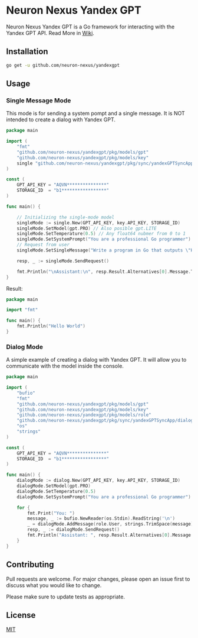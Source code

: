 # Neuron Nexus Yandex GPT

Neuron Nexus Yandex GPT is a Go framework for interacting with the Yandex GPT API. Read More in [Wiki](https://github.com/neuron-nexus/yandexgpt/wiki).

## Installation



```bash
go get -u github.com/neuron-nexus/yandexgpt
```

## Usage

### Single Message Mode

This mode is for sending a system pompt and a single message. It is NOT intended to create a dialog with Yandex GPT.

```go
package main

import (
	"fmt"
	"github.com/neuron-nexus/yandexgpt/pkg/models/gpt"
	"github.com/neuron-nexus/yandexgpt/pkg/models/key"
	single "github.com/neuron-nexus/yandexgpt/pkg/sync/yandexGPTSyncApp/message"
)

const (
	GPT_API_KEY = "AQVN***************"
	STORAGE_ID  = "b1*****************"
)

func main() {

    // Initializing the single-mode model
	singleMode := single.New(GPT_API_KEY, key.API_KEY, STORAGE_ID)
	singleMode.SetModel(gpt.PRO) // Also posible gpt.LITE
	singleMode.SetTemperature(0.5) // Any float64 nubmer from 0 to 1
	singleMode.SetSystemPrompt("You are a professional Go programmer") // Any system prompt
    // Request from user
	singleMode.SetSingleMessage("Write a program in Go that outputs \"Hello World\" to the console") 

	resp, _ := singleMode.SendRequest()

	fmt.Println("\nAssistant:\n", resp.Result.Alternatives[0].Message.Text)
}
```

Result:
```go
package main

import "fmt"

func main() {
    fmt.Println("Hello World")
}
```
### Dialog Mode
A simple example of creating a dialog with Yandex GPT. It will allow you to communicate with the model inside the console.
```go
package main

import (
	"bufio"
	"fmt"
	"github.com/neuron-nexus/yandexgpt/pkg/models/gpt"
	"github.com/neuron-nexus/yandexgpt/pkg/models/key"
	"github.com/neuron-nexus/yandexgpt/pkg/models/role"
	"github.com/neuron-nexus/yandexgpt/pkg/sync/yandexGPTSyncApp/dialog"
	"os"
	"strings"
)

const (
	GPT_API_KEY = "AQVN***************"
	STORAGE_ID  = "b1*****************"
)

func main() {
	dialogMode := dialog.New(GPT_API_KEY, key.API_KEY, STORAGE_ID)
	dialogMode.SetModel(gpt.PRO)
	dialogMode.SetTemperature(0.5)
	dialogMode.SetSystemPrompt("You are a professional Go programmer")

	for {
		fmt.Print("You: ")
		message, _ := bufio.NewReader(os.Stdin).ReadString('\n')
		_ = dialogMode.AddMessage(role.User, strings.TrimSpace(message))
		resp, _ := dialogMode.SendRequest()
		fmt.Println("Assistant: ", resp.Result.Alternatives[0].Message.Text)
	}
}
```

## Contributing

Pull requests are welcome. For major changes, please open an issue first
to discuss what you would like to change.

Please make sure to update tests as appropriate.

## License

[MIT](https://choosealicense.com/licenses/mit/)